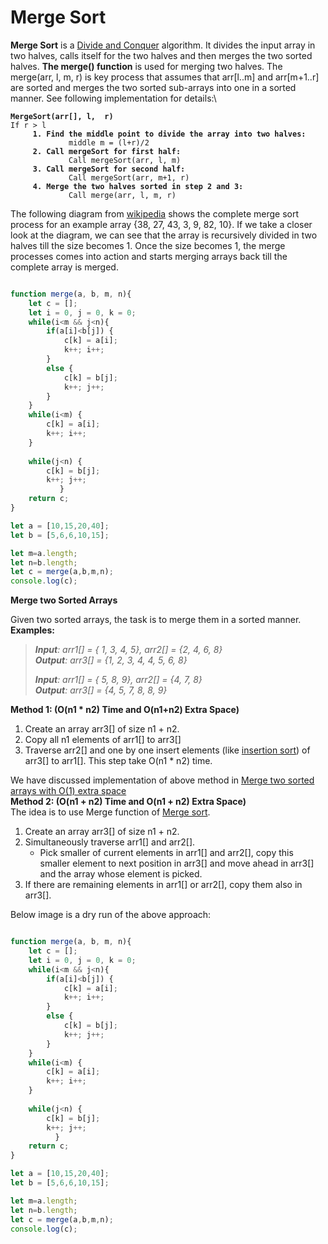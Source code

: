 # Merge Sort

**Merge Sort** is a [Divide and Conquer](https://www.geeksforgeeks.org/divide-and-conquer-introduction/) algorithm. It divides the input array in two halves, calls itself for the two halves and then merges the two sorted halves. **The merge() function** is used for merging two halves. The merge(arr, l, m, r) is key process that assumes that arr\[l..m] and arr\[m+1..r] are sorted and merges the two sorted sub-arrays into one in a sorted manner. See following implementation for details:\


<pre><code><strong>MergeSort(arr[], l,  r)
</strong>If r > l
<strong>     1. Find the middle point to divide the array into two halves:  
</strong>             middle m = (l+r)/2
<strong>     2. Call mergeSort for first half:   
</strong>             Call mergeSort(arr, l, m)
<strong>     3. Call mergeSort for second half:
</strong>             Call mergeSort(arr, m+1, r)
<strong>     4. Merge the two halves sorted in step 2 and 3:
</strong>             Call merge(arr, l, m, r)
</code></pre>

The following diagram from [wikipedia](http://en.wikipedia.org/wiki/File:Merge\_sort\_algorithm\_diagram.svg) shows the complete merge sort process for an example array {38, 27, 43, 3, 9, 82, 10}. If we take a closer look at the diagram, we can see that the array is recursively divided in two halves till the size becomes 1. Once the size becomes 1, the merge processes comes into action and starts merging arrays back till the complete array is merged.

<figure><img src="https://media.geeksforgeeks.org/wp-content/cdn-uploads/Merge-Sort-Tutorial.png" alt=""><figcaption></figcaption></figure>

```javascript
function merge(a, b, m, n){
    let c = [];
    let i = 0, j = 0, k = 0;
    while(i<m && j<n){
        if(a[i]<b[j]) {
            c[k] = a[i];
            k++; i++;
        }
        else {
            c[k] = b[j];
            k++; j++;
        }
    }
    while(i<m) {
        c[k] = a[i];
        k++; i++;
    }
        
    while(j<n) {
        c[k] = b[j];
        k++; j++;
           }
    return c;
}

let a = [10,15,20,40];
let b = [5,6,6,10,15];

let m=a.length;
let n=b.length;
let c = merge(a,b,m,n);
console.log(c);
```

**Merge two Sorted Arrays**

Given two sorted arrays, the task is to merge them in a sorted manner.\
**Examples:**&#x20;

> _**Input**: arr1\[] = { 1, 3, 4, 5}, arr2\[] = {2, 4, 6, 8}_ \
> _**Output**: arr3\[] = {1, 2, 3, 4, 4, 5, 6, 8}_
>
> _**Input**: arr1\[] = { 5, 8, 9}, arr2\[] = {4, 7, 8}_ \
> _**Output**: arr3\[] = {4, 5, 7, 8, 8, 9}_&#x20;

**Method 1: (O(n1 \* n2) Time and O(n1+n2) Extra Space)**&#x20;

1. Create an array arr3\[] of size n1 + n2.
2. Copy all n1 elements of arr1\[] to arr3\[]
3. Traverse arr2\[] and one by one insert elements (like [insertion sort](https://www.geeksforgeeks.org/insertion-sort/)) of arr3\[] to arr1\[]. This step take O(n1 \* n2) time.

We have discussed implementation of above method in [Merge two sorted arrays with O(1) extra space](https://www.geeksforgeeks.org/merge-two-sorted-arrays-o1-extra-space/)\
**Method 2: (O(n1 + n2) Time and O(n1 + n2) Extra Space)** \
The idea is to use Merge function of [Merge sort](https://www.geeksforgeeks.org/merge-sort/).&#x20;

1. Create an array arr3\[] of size n1 + n2.
2. Simultaneously traverse arr1\[] and arr2\[].&#x20;
   * Pick smaller of current elements in arr1\[] and arr2\[], copy this smaller element to next position in arr3\[] and move ahead in arr3\[] and the array whose element is picked.
3. If there are remaining elements in arr1\[] or arr2\[], copy them also in arr3\[].

Below image is a dry run of the above approach:&#x20;

<figure><img src="https://media.geeksforgeeks.org/wp-content/uploads/20190708230512/editedMerge-two-sorted-arrays1.png" alt=""><figcaption></figcaption></figure>

```javascript
function merge(a, b, m, n){
    let c = [];
    let i = 0, j = 0, k = 0;
    while(i<m && j<n){
        if(a[i]<b[j]) {
            c[k] = a[i];
            k++; i++;
        }
        else {
            c[k] = b[j];
            k++; j++;
        }
    }
    while(i<m) {
        c[k] = a[i];
        k++; i++;
    }
        
    while(j<n) {
        c[k] = b[j];
        k++; j++;
          }
    return c;
}

let a = [10,15,20,40];
let b = [5,6,6,10,15];

let m=a.length;
let n=b.length;
let c = merge(a,b,m,n);
console.log(c);
```
